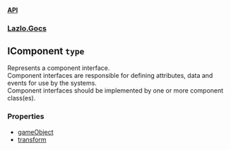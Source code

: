 #### [API](./API.md 'API')
### [Lazlo.Gocs](./API.md#Lazlo-Gocs 'Lazlo.Gocs')
## IComponent `type`
Represents a component interface.   
Component interfaces are responsible for defining attributes, data and events for use by the systems.  
Component interfaces should be implemented by one or more component class(es).
### Properties
- [gameObject](./Lazlo-Gocs-IComponent-gameObject.md 'Lazlo.Gocs.IComponent.gameObject')
- [transform](./Lazlo-Gocs-IComponent-transform.md 'Lazlo.Gocs.IComponent.transform')
